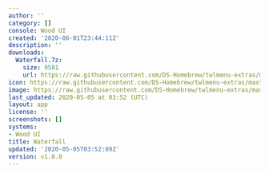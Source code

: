 ```yaml
---
author: ''
category: []
console: Wood UI
created: '2020-06-01T23:44:11Z'
description: ''
downloads:
  Waterfall.7z:
    size: 9581
    url: https://raw.githubusercontent.com/DS-Homebrew/twlmenu-extras/master/_nds/TWiLightMenu/akmenu/themes/Waterfall.7z
icon: https://raw.githubusercontent.com/DS-Homebrew/twlmenu-extras/master/unistore/icons/ak.png
image: https://raw.githubusercontent.com/DS-Homebrew/twlmenu-extras/master/unistore/icons/ak.png
last_updated: 2020-05-05 at 03:52 (UTC)
layout: app
license: ''
screenshots: []
systems:
- Wood UI
title: Waterfall
updated: '2020-05-05T03:52:09Z'
version: v1.0.0
---
```

